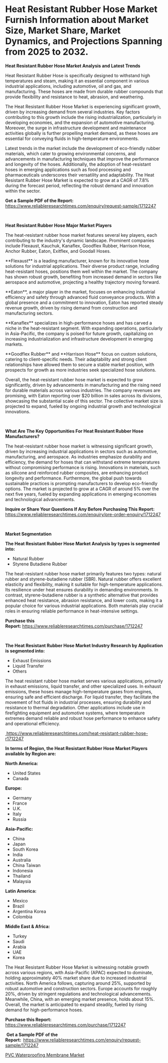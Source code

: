 <p><h1>Heat Resistant Rubber Hose Market Furnish Information about Market Size, Market Share, Market Dynamics, and Projections Spanning from 2025 to 2032.</h1></p><p><strong>Heat Resistant Rubber Hose Market Analysis and Latest Trends</strong></p>
<p><p>Heat Resistant Rubber Hose is specifically designed to withstand high temperatures and steam, making it an essential component in various industrial applications, including automotive, oil and gas, and manufacturing. These hoses are made from durable rubber compounds that provide flexibility and resistance to heat, abrasion, and weathering.</p><p>The Heat Resistant Rubber Hose Market is experiencing significant growth, driven by increasing demand from several industries. Key factors contributing to this growth include the rising industrialization, particularly in developing economies, and the expansion of automotive manufacturing. Moreover, the surge in infrastructure development and maintenance activities globally is further propelling market demand, as these hoses are essential for conveying fluids in high-temperature environments.</p><p>Latest trends in the market include the development of eco-friendly rubber materials, which cater to growing environmental concerns, and advancements in manufacturing techniques that improve the performance and longevity of the hoses. Additionally, the adoption of heat-resistant hoses in emerging applications such as food processing and pharmaceuticals underscores their versatility and adaptability. The Heat Resistant Rubber Hose Market is expected to grow at a CAGR of 7.8% during the forecast period, reflecting the robust demand and innovation within the sector.</p></p>
<p><strong>Get a Sample PDF of the Report:&nbsp;</strong> <a href="https://www.reliableresearchtimes.com/enquiry/request-sample/1712247?utm_campaign=2009&utm_medium=2&utm_source=Github&utm_content=ia&utm_term=02042025&utm_id=heat-resistant-rubber-hose">https://www.reliableresearchtimes.com/enquiry/request-sample/1712247</a></p>
<p>&nbsp;</p>
<p><strong>Heat Resistant Rubber Hose Major Market Players</strong></p>
<p><p>The heat-resistant rubber hose market features several key players, each contributing to the industry's dynamic landscape. Prominent companies include Flexaust, Kauchuk, Kanaflex, Goodflex Rubber, Harrison Hose, Anchor Rubber, Eaton, Exitflex, and Goodall Hoses.</p><p>**Flexaust** is a leading manufacturer, known for its innovative hose solutions for industrial applications. Their diverse product range, including heat-resistant hoses, positions them well within the market. The company has shown robust growth, benefiting from increased demand in sectors like aerospace and automotive, projecting a healthy trajectory moving forward.</p><p>**Eaton**, a major player in the market, focuses on enhancing industrial efficiency and safety through advanced fluid conveyance products. With a global presence and a commitment to innovation, Eaton has reported steady revenue growth, driven by rising demand from construction and manufacturing sectors.</p><p>**Kanaflex** specializes in high-performance hoses and has carved a niche in the heat-resistant segment. With expanding operations, particularly in Asia-Pacific, the company is poised for future growth, capitalizing on increasing industrialization and infrastructure development in emerging markets.</p><p>**Goodflex Rubber** and **Harrison Hose** focus on custom solutions, catering to client-specific needs. Their adaptability and strong client relationships have allowed them to secure a stable market position, with prospects for growth as more industries seek specialized hose solutions.</p><p>Overall, the heat-resistant rubber hose market is expected to grow significantly, driven by advancements in manufacturing and the rising need for durable materials across various industries. The company revenues are promising, with Eaton reporting over $20 billion in sales across its divisions, showcasing the substantial scale of this sector. The collective market size is projected to expand, fueled by ongoing industrial growth and technological innovations.</p></p>
<p>&nbsp;</p>
<p><strong>What Are The Key Opportunities For Heat Resistant Rubber Hose Manufacturers?</strong></p>
<p><p>The heat-resistant rubber hose market is witnessing significant growth, driven by increasing industrial applications in sectors such as automotive, manufacturing, and aerospace. As industries emphasize durability and efficiency, the demand for hoses that can withstand extreme temperatures without compromising performance is rising. Innovations in materials, such as silicone and reinforced rubber composites, are enhancing product longevity and performance. Furthermore, the global push towards sustainable practices is prompting manufacturers to develop eco-friendly options. The market is projected to grow at a CAGR of around 5% over the next five years, fueled by expanding applications in emerging economies and technological advancements.</p></p>
<p><strong>Inquire or Share Your Questions If Any Before Purchasing This Report:</strong> <a href="https://www.reliableresearchtimes.com/enquiry/pre-order-enquiry/1712247?utm_campaign=2009&utm_medium=2&utm_source=Github&utm_content=ia&utm_term=02042025&utm_id=heat-resistant-rubber-hose">https://www.reliableresearchtimes.com/enquiry/pre-order-enquiry/1712247</a></p>
<p>&nbsp;</p>
<p><strong>Market Segmentation</strong></p>
<p><strong>The Heat Resistant Rubber Hose Market Analysis by types is segmented into:</strong></p>
<p><ul><li>Natural Rubber</li><li>Styrene Butadiene Rubber</li></ul></p>
<p><p>The heat-resistant rubber hose market primarily features two types: natural rubber and styrene-butadiene rubber (SBR). Natural rubber offers excellent elasticity and flexibility, making it suitable for high-temperature applications. Its resilience under heat ensures durability in demanding environments. In contrast, styrene-butadiene rubber is a synthetic alternative that provides enhanced heat resistance, abrasion resistance, and lower costs, making it a popular choice for various industrial applications. Both materials play crucial roles in ensuring reliable performance in heat-intensive settings.</p></p>
<p><strong>Purchase this Report:&nbsp;</strong><a href="https://www.reliableresearchtimes.com/purchase/1712247?utm_campaign=2009&utm_medium=2&utm_source=Github&utm_content=ia&utm_term=02042025&utm_id=heat-resistant-rubber-hose">https://www.reliableresearchtimes.com/purchase/1712247</a></p>
<p>&nbsp;</p>
<p><strong>The Heat Resistant Rubber Hose Market Industry Research by Application is segmented into:</strong></p>
<p><ul><li>Exhaust Emissions</li><li>Liquid Transfer</li><li>Others</li></ul></p>
<p><p>The heat resistant rubber hose market serves various applications, primarily in exhaust emissions, liquid transfer, and other specialized uses. In exhaust emissions, these hoses manage high-temperature gases from engines, ensuring safe and efficient discharge. For liquid transfer, they facilitate the movement of hot fluids in industrial processes, ensuring durability and resistance to thermal degradation. Other applications include use in firefighting equipment and automotive systems, where temperature extremes demand reliable and robust hose performance to enhance safety and operational efficiency.</p></p>
<p><a href="https://www.reliableresearchtimes.com/heat-resistant-rubber-hose-r1712247?utm_campaign=2009&utm_medium=2&utm_source=Github&utm_content=ia&utm_term=02042025&utm_id=heat-resistant-rubber-hose">&nbsp;https://www.reliableresearchtimes.com/heat-resistant-rubber-hose-r1712247</a></p>
<p><strong>In terms of Region, the Heat Resistant Rubber Hose Market Players available by Region are:</strong></p>
<p>
    <p> <strong> North America: </strong>
        <ul>
            <li>United States</li>
            <li>Canada</li>
        </ul>
        </p> 
    <p> <strong> Europe: </strong>
        <ul>
            <li>Germany</li>
            <li>France</li>
            <li>U.K.</li>
            <li>Italy</li>
            <li>Russia</li>
        </ul>
        </p> 
    <p> <strong> Asia-Pacific: </strong>
        <ul>
            <li>China</li>
            <li>Japan</li>
            <li>South Korea</li>
            <li>India</li>
            <li>Australia</li>
            <li>China Taiwan</li>
            <li>Indonesia</li>
            <li>Thailand</li>
            <li>Malaysia</li>
        </ul>
        </p> 
    <p> <strong> Latin America: </strong>
        <ul>
            <li>Mexico</li>
            <li>Brazil</li>
            <li>Argentina Korea</li>
            <li>Colombia</li>
        </ul>
        </p> 
    <p> <strong> Middle East & Africa: </strong>
        <ul>
            <li>Turkey</li>
            <li>Saudi</li>
            <li>Arabia</li>
            <li>UAE</li>
            <li>Korea</li>
        </ul>
    </p>
    </p>
<p><p>The Heat Resistant Rubber Hose Market is witnessing notable growth across various regions, with Asia-Pacific (APAC) expected to dominate, holding approximately 40% market share due to increased industrial activities. North America follows, capturing around 25%, supported by robust automotive and construction sectors. Europe accounts for roughly 20%, driven by stringent regulations and technological advancements. Meanwhile, China, with an emerging market presence, holds about 15%. Overall, the market is anticipated to expand steadily, fueled by rising demand for high-performance hoses.</p></p>
<p><strong>Purchase this Report: </strong><a href="https://www.reliableresearchtimes.com/purchase/1712247?utm_campaign=2009&utm_medium=2&utm_source=Github&utm_content=ia&utm_term=02042025&utm_id=heat-resistant-rubber-hose">https://www.reliableresearchtimes.com/purchase/1712247</a></p>
<p>&nbsp;<strong>Get a Sample PDF of the Report:&nbsp;&nbsp;</strong><a href="https://www.reliableresearchtimes.com/enquiry/request-sample/1712247?utm_campaign=2009&utm_medium=2&utm_source=Github&utm_content=ia&utm_term=02042025&utm_id=heat-resistant-rubber-hose">https://www.reliableresearchtimes.com/enquiry/request-sample/1712247</a></p>
<p><strong></strong></p>
<p><p><a href="https://github.com/hgf64gh/Market-Research-Report-List-2/blob/main/pvc-waterproofing-membrane-market.md?utm_campaign=2009&utm_medium=2&utm_source=Github&utm_content=ia&utm_term=02042025&utm_id=heat-resistant-rubber-hose">PVC Waterproofing Membrane Market</a></p></p>